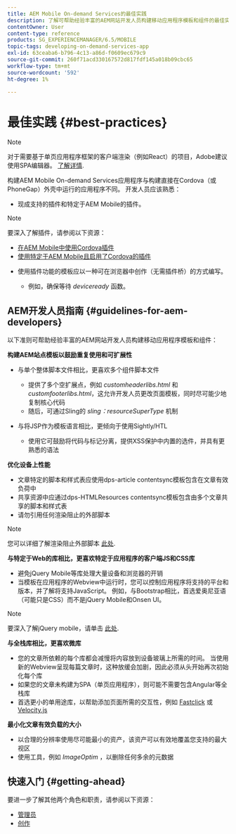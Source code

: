 ```yaml
---
title: AEM Mobile On-demand Services的最佳实践
description: 了解可帮助经验丰富的AEM网站开发人员构建移动应用程序模板和组件的最佳实践和准则。
contentOwner: User
content-type: reference
products: SG_EXPERIENCEMANAGER/6.5/MOBILE
topic-tags: developing-on-demand-services-app
exl-id: 63ceaba6-b796-4c13-a86d-f0609ec679c9
source-git-commit: 260f71acd330167572d817fdf145a018b09cbc65
workflow-type: tm+mt
source-wordcount: '592'
ht-degree: 1%

---
```


# 最佳实践 {#best-practices}

>[!NOTE]
>
>对于需要基于单页应用程序框架的客户端渲染（例如React）的项目，Adobe建议使用SPA编辑器。 [了解详情](/help/sites-developing/spa-overview.md).

构建AEM Mobile On-demand Services应用程序与构建直接在Cordova（或PhoneGap）外壳中运行的应用程序不同。 开发人员应该熟悉：

* 现成支持的插件和特定于AEM Mobile的插件。

>[!NOTE]
>
>要深入了解插件，请参阅以下资源：
>
>* [在AEM Mobile中使用Cordova插件](https://helpx.adobe.com/digital-publishing-solution/help/cordova-api.html)
>* [使用特定于AEM Mobile且启用了Cordova的插件](https://helpx.adobe.com/digital-publishing-solution/help/app-runtime-api.html)
>

* 使用插件功能的模板应以一种可在浏览器中创作（无需插件桥）的方式编写。

   * 例如，确保等待 *deviceready* 函数。

## AEM开发人员指南 {#guidelines-for-aem-developers}

以下准则可帮助经验丰富的AEM网站开发人员构建移动应用程序模板和组件：

**构建AEM站点模板以鼓励重复使用和可扩展性**

* 与单个整体脚本文件相比，更喜欢多个组件脚本文件

   * 提供了多个空扩展点，例如 *customheaderlibs.html* 和 *customfooterlibs.html*，这允许开发人员更改页面模板，同时尽可能少地复制核心代码
   * 随后，可通过Sling的 *sling：resourceSuperType* 机制

* 与将JSP作为模板语言相比，更倾向于使用Sightly/HTL

   * 使用它可鼓励将代码与标记分离，提供XSS保护中内置的选件，并具有更熟悉的语法

**优化设备上性能**

* 文章特定的脚本和样式表应使用dps-article contentsync模板包含在文章有效负荷中
* 共享资源中应通过dps-HTMLResources contentsync模板包含由多个文章共享的脚本和样式表
* 请勿引用任何渲染阻止的外部脚本

>[!NOTE]
>
>您可以详细了解渲染阻止外部脚本 [此处](https://developers.google.com/speed/docs/insights/BlockingJS).

**与特定于Web的库相比，更喜欢特定于应用程序的客户端JS和CSS库**

* 避免jQuery Mobile等库处理大量设备和浏览器的开销
* 当模板在应用程序的Webview中运行时，您可以控制应用程序将支持的平台和版本，并了解将支持JavaScript。 例如，与Bootstrap相比，首选爱奥尼亚语（可能只是CSS）而不是jQuery Mobile和Onsen UI。

>[!NOTE]
>
>要深入了解jQuery mobile，请单击 [此处](https://jquerymobile.com/browser-support/1.4/).

**与全栈库相比，更喜欢微库**

* 您的文章所依赖的每个库都会减慢将内容放到设备玻璃上所需的时间。 当使用新的Webview呈现每篇文章时，这种放缓会加剧，因此必须从头开始再次初始化每个库
* 如果您的文章未构建为SPA（单页应用程序），则可能不需要包含Angular等全栈库
* 首选更小的单用途库，以帮助添加页面所需的交互性，例如 [Fastclick](https://github.com/ftlabs/fastclick) 或 [Velocity.js](https://velocityjs.org)

**最小化文章有效负载的大小**

* 以合理的分辨率使用尽可能最小的资产，该资产可以有效地覆盖您支持的最大视区
* 使用工具，例如 *ImageOptim* ，以删除任何多余的元数据

## 快速入门 {#getting-ahead}

要进一步了解其他两个角色和职责，请参阅以下资源：

* [管理员](/help/mobile/aem-mobile.md)
* [创作](/help/mobile/aem-mobile-on-demand.md)
